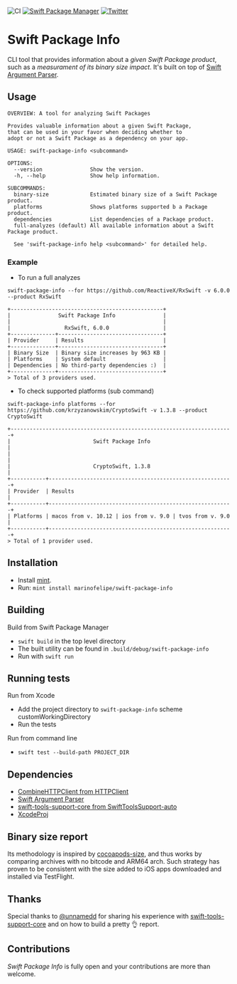 ![CI](https://github.com/marinofelipe/swift-package-info/workflows/CI/badge.svg)
[![Swift Package Manager](https://rawgit.com/jlyonsmith/artwork/master/SwiftPackageManager/swiftpackagemanager-compatible.svg)](https://swift.org/package-manager/)
[![Twitter](https://img.shields.io/badge/twitter-@_marinofelipe-blue.svg?style=flat)](https://twitter.com/_marinofelipe)

# Swift Package Info
CLI tool that provides information about a *given Swift Package product*, such as a *measurament of its binary size impact*.
It's built on top of [Swift Argument Parser](https://github.com/apple/swift-argument-parser).

## Usage
```
OVERVIEW: A tool for analyzing Swift Packages

Provides valuable information about a given Swift Package,
that can be used in your favor when deciding whether to
adopt or not a Swift Package as a dependency on your app.

USAGE: swift-package-info <subcommand>

OPTIONS:
  --version               Show the version.
  -h, --help              Show help information.

SUBCOMMANDS:
  binary-size             Estimated binary size of a Swift Package product.
  platforms               Shows platforms supported b a Package product.
  dependencies            List dependencies of a Package product.
  full-analyzes (default) All available information about a Swift Package product.

  See 'swift-package-info help <subcommand>' for detailed help.
```

### Example
- To run a full analyzes
```
swift-package-info --for https://github.com/ReactiveX/RxSwift -v 6.0.0 --product RxSwift
```
```
+------------------------------------------------+
|               Swift Package Info               |
|                                                |
|                 RxSwift, 6.0.0                 |
+--------------+---------------------------------+
| Provider     | Results                         |
+--------------+---------------------------------+
| Binary Size  | Binary size increases by 963 KB |
| Platforms    | System default                  |
| Dependencies | No third-party dependencies :)  |
+--------------+---------------------------------+
> Total of 3 providers used.
```

- To check supported platforms (sub command)
```
swift-package-info platforms --for https://github.com/krzyzanowskim/CryptoSwift -v 1.3.8 --product CryptoSwift
```
```
+----------------------------------------------------------------------+
|                          Swift Package Info                          |
|                                                                      |
|                          CryptoSwift, 1.3.8                          |
+-----------+----------------------------------------------------------+
| Provider  | Results                                                  |
+-----------+----------------------------------------------------------+
| Platforms | macos from v. 10.12 | ios from v. 9.0 | tvos from v. 9.0 |
+-----------+----------------------------------------------------------+
> Total of 1 provider used.
```

## Installation
* Install [mint](https://github.com/yonaskolb/Mint).
* Run: `mint install marinofelipe/swift-package-info`

## Building
Build from Swift Package Manager

* `swift build` in the top level directory 
* The built utility can be found in `.build/debug/swift-package-info`
* Run with `swift run`

## Running tests
Run from Xcode

* Add the project directory to `swift-package-info` scheme customWorkingDirectory
* Run the tests

Run from command line

* `swift test --build-path PROJECT_DIR`

## Dependencies
* [CombineHTTPClient from HTTPClient](https://github.com/marinofelipe/http_client/blob/main/Package.swift)
* [Swift Argument Parser](https://github.com/apple/swift-argument-parser)
* [swift-tools-support-core from SwiftToolsSupport-auto](https://github.com/apple/swift-tools-support-core/blob/main/Package.swift)
* [XcodeProj](https://github.com/tuist/XcodeProj.git)

## Binary size report
Its methodology is inspired by [cocoapods-size](https://github.com/google/cocoapods-size), and thus works by comparing archives with no bitcode and ARM64 arch.
Such strategy has proven to be consistent with the size added to iOS apps downloaded and installed via TestFlight.

## Thanks
Special thanks to [@unnamedd](https://github.com/unnamedd) for sharing his experience with [swift-tools-support-core](https://github.com/apple/swift-tools-support-core) and on how to build a pretty 👌 report.

## Contributions
*Swift Package Info* is fully open and your contributions are more than welcome.